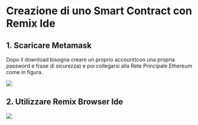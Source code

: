 # Creazione di uno Smart Contract con Remix Ide

## 1. Scaricare Metamask
Dopo il download bisogna creare un proprio account(con una propria password e frase di sicurezza)
e poi collegarsi alla Rete Principale Ethereum come in figura.

![](https://github.com/Erxhes/progetto/blob/main/image/matamassk.png)

## 2. Utilizzare Remix Browser Ide 

![](https://github.com/Erxhes/progetto/blob/main/image/foto1.png)









